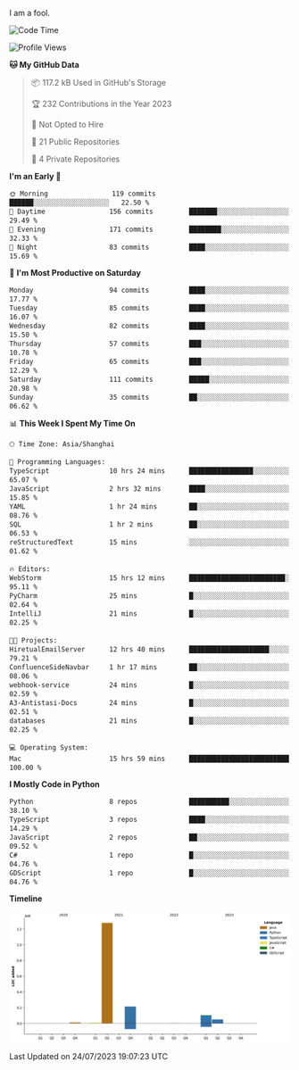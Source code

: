 I am a fool.

<!--START_SECTION:waka-->
![Code Time](http://img.shields.io/badge/Code%20Time-561%20hrs%209%20mins-blue)

![Profile Views](http://img.shields.io/badge/Profile%20Views-0-blue)

**🐱 My GitHub Data** 

> 📦 117.2 kB Used in GitHub's Storage 
 > 
> 🏆 232 Contributions in the Year 2023
 > 
> 🚫 Not Opted to Hire
 > 
> 📜 21 Public Repositories 
 > 
> 🔑 4 Private Repositories 
 > 
**I'm an Early 🐤** 

```text
🌞 Morning                119 commits         ██████░░░░░░░░░░░░░░░░░░░   22.50 % 
🌆 Daytime                156 commits         ███████░░░░░░░░░░░░░░░░░░   29.49 % 
🌃 Evening                171 commits         ████████░░░░░░░░░░░░░░░░░   32.33 % 
🌙 Night                  83 commits          ████░░░░░░░░░░░░░░░░░░░░░   15.69 % 
```
📅 **I'm Most Productive on Saturday** 

```text
Monday                   94 commits          ████░░░░░░░░░░░░░░░░░░░░░   17.77 % 
Tuesday                  85 commits          ████░░░░░░░░░░░░░░░░░░░░░   16.07 % 
Wednesday                82 commits          ████░░░░░░░░░░░░░░░░░░░░░   15.50 % 
Thursday                 57 commits          ███░░░░░░░░░░░░░░░░░░░░░░   10.78 % 
Friday                   65 commits          ███░░░░░░░░░░░░░░░░░░░░░░   12.29 % 
Saturday                 111 commits         █████░░░░░░░░░░░░░░░░░░░░   20.98 % 
Sunday                   35 commits          ██░░░░░░░░░░░░░░░░░░░░░░░   06.62 % 
```


📊 **This Week I Spent My Time On** 

```text
🕑︎ Time Zone: Asia/Shanghai

💬 Programming Languages: 
TypeScript               10 hrs 24 mins      ████████████████░░░░░░░░░   65.07 % 
JavaScript               2 hrs 32 mins       ████░░░░░░░░░░░░░░░░░░░░░   15.85 % 
YAML                     1 hr 24 mins        ██░░░░░░░░░░░░░░░░░░░░░░░   08.76 % 
SQL                      1 hr 2 mins         ██░░░░░░░░░░░░░░░░░░░░░░░   06.53 % 
reStructuredText         15 mins             ░░░░░░░░░░░░░░░░░░░░░░░░░   01.62 % 

🔥 Editors: 
WebStorm                 15 hrs 12 mins      ████████████████████████░   95.11 % 
PyCharm                  25 mins             █░░░░░░░░░░░░░░░░░░░░░░░░   02.64 % 
IntelliJ                 21 mins             █░░░░░░░░░░░░░░░░░░░░░░░░   02.25 % 

🐱‍💻 Projects: 
HiretualEmailServer      12 hrs 40 mins      ████████████████████░░░░░   79.21 % 
ConfluenceSideNavbar     1 hr 17 mins        ██░░░░░░░░░░░░░░░░░░░░░░░   08.06 % 
webhook-service          24 mins             █░░░░░░░░░░░░░░░░░░░░░░░░   02.59 % 
A3-Antistasi-Docs        24 mins             █░░░░░░░░░░░░░░░░░░░░░░░░   02.51 % 
databases                21 mins             █░░░░░░░░░░░░░░░░░░░░░░░░   02.25 % 

💻 Operating System: 
Mac                      15 hrs 59 mins      █████████████████████████   100.00 % 
```

**I Mostly Code in Python** 

```text
Python                   8 repos             ██████████░░░░░░░░░░░░░░░   38.10 % 
TypeScript               3 repos             ████░░░░░░░░░░░░░░░░░░░░░   14.29 % 
JavaScript               2 repos             ██░░░░░░░░░░░░░░░░░░░░░░░   09.52 % 
C#                       1 repo              █░░░░░░░░░░░░░░░░░░░░░░░░   04.76 % 
GDScript                 1 repo              █░░░░░░░░░░░░░░░░░░░░░░░░   04.76 % 
```



**Timeline**

![Lines of Code chart](https://raw.githubusercontent.com/VeejaLiu/VeejaLiu/master/assets/bar_graph.png)


 Last Updated on 24/07/2023 19:07:23 UTC
<!--END_SECTION:waka-->
